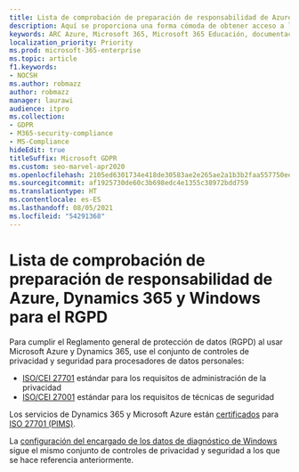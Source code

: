 ```yaml
---
title: Lista de comprobación de preparación de responsabilidad de Azure, Dynamics 365 y Windows para el RGPD
description: Aquí se proporciona una forma cómoda de obtener acceso a la información que puede que sea necesaria para cumplir con el RGPD al usar Microsoft Azure.
keywords: ARC Azure, Microsoft 365, Microsoft 365 Educación, documentación de Microsoft 365, RGPD
localization_priority: Priority
ms.prod: microsoft-365-enterprise
ms.topic: article
f1.keywords:
- NOCSH
ms.author: robmazz
author: robmazz
manager: laurawi
audience: itpro
ms.collection:
- GDPR
- M365-security-compliance
- MS-Compliance
hideEdit: true
titleSuffix: Microsoft GDPR
ms.custom: seo-marvel-apr2020
ms.openlocfilehash: 2105ed6301734e418de30583ae2e265ae2a1b3b2faa557750eeb2856d9d7f4b5
ms.sourcegitcommit: af1925730de60c3b698edc4e1355c38972bdd759
ms.translationtype: HT
ms.contentlocale: es-ES
ms.lasthandoff: 08/05/2021
ms.locfileid: "54291368"
---
```

# <a name="azure-dynamics-365-and-windows-accountability-readiness-checklist-for-the-gdpr"></a>Lista de comprobación de preparación de responsabilidad de Azure, Dynamics 365 y Windows para el RGPD

Para cumplir el Reglamento general de protección de datos (RGPD) al usar Microsoft Azure y Dynamics 365, use el conjunto de controles de privacidad y seguridad para procesadores de datos personales:

- [ISO/CEI 27701](https://www.iso.org/standard/71670.html) estándar para los requisitos de administración de la privacidad
- [ISO/CEI 27001](https://www.iso.org/standard/54534.html) estándar para los requisitos de técnicas de seguridad

Los servicios de Dynamics 365 y Microsoft Azure están [certificados](https://servicetrust.microsoft.com/ViewPage/MSComplianceGuideV3?command=Download&downloadType=Document&downloadId=00af6c3e-7f3e-4e0d-8b0e-79f45ef2cef1&tab=7027ead0-3d6b-11e9-b9e1-290b1eb4cdeb&docTab=7027ead0-3d6b-11e9-b9e1-290b1eb4cdeb_ISO_Reports) para [ISO 27701 (PIMS)](offering-iso-27701.md).

La [configuración del encargado de los datos de diagnóstico de Windows](/windows/privacy/configure-windows-diagnostic-data-in-your-organization) sigue el mismo conjunto de controles de privacidad y seguridad a los que se hace referencia anteriormente.